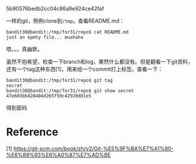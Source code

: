5b90576bedb2cc04c86a9e924ce42faf

一样的git，照例clone到`/tmp`。查看README.md：
```shell
bandit30@bandit:/tmp/for31/repo$ cat README.md 
just an epmty file... muahaha
```
唔。。。真幽默。

虽然不抱希望，检查一下branch和log，果然什么都没有。但是翻看一下git资料，还有一个tag这种东西[1]，用来给一个commit打上标签。查看一下：
```shell
bandit30@bandit:/tmp/for31/repo$ git tag
secret
bandit30@bandit:/tmp/for31/repo$ git show secret 
47e603bb428404d265f59c42920d81e5
```
得到密码

# Reference
[1] https://git-scm.com/book/zh/v2/Git-%E5%9F%BA%E7%A1%80-%E6%89%93%E6%A0%87%E7%AD%BE